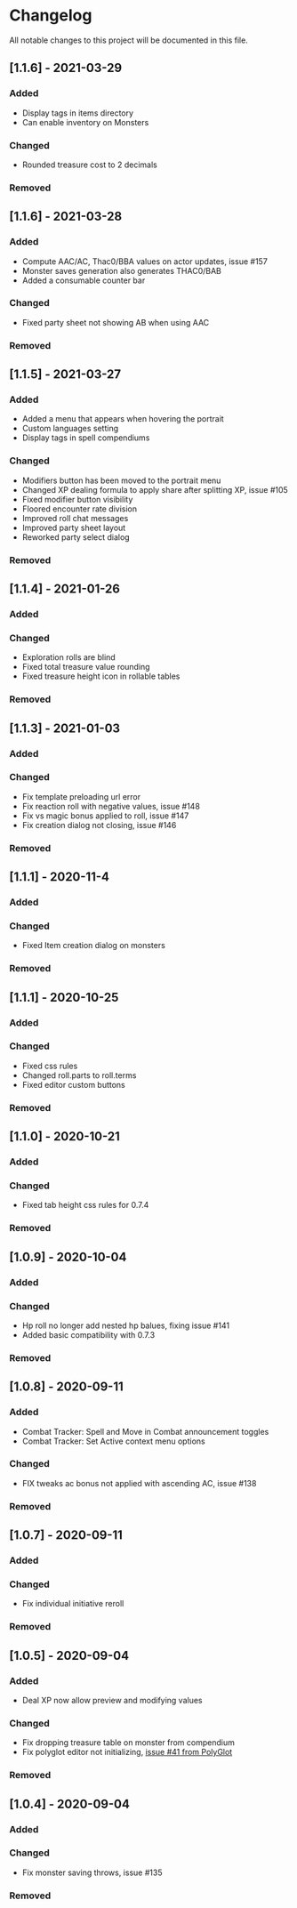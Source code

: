 # Changelog
All notable changes to this project will be documented in this file.

## [1.1.6] - 2021-03-29
### Added
- Display tags in items directory
- Can enable inventory on Monsters
### Changed
- Rounded treasure cost to 2 decimals
### Removed


## [1.1.6] - 2021-03-28
### Added
- Compute AAC/AC, Thac0/BBA values on actor updates, issue #157
- Monster saves generation also generates THAC0/BAB
- Added a consumable counter bar
### Changed
- Fixed party sheet not showing AB when using AAC
### Removed

## [1.1.5] - 2021-03-27
### Added
- Added a menu that appears when hovering the portrait
- Custom languages setting
- Display tags in spell compendiums
### Changed
- Modifiers button has been moved to the portrait menu
- Changed XP dealing formula to apply share after splitting XP, issue #105
- Fixed modifier button visibility
- Floored encounter rate division
- Improved roll chat messages
- Improved party sheet layout
- Reworked party select dialog
### Removed

## [1.1.4] - 2021-01-26
### Added
### Changed
- Exploration rolls are blind
- Fixed total treasure value rounding
- Fixed treasure height icon in rollable tables
### Removed

## [1.1.3] - 2021-01-03
### Added
### Changed
- Fix template preloading url error
- Fix reaction roll with negative values, issue #148
- Fix vs magic bonus applied to roll, issue #147
- Fix creation dialog not closing, issue #146
### Removed

## [1.1.1] - 2020-11-4
### Added
### Changed
- Fixed Item creation dialog on monsters
### Removed

## [1.1.1] - 2020-10-25
### Added
### Changed
- Fixed css rules
- Changed roll.parts to roll.terms
- Fixed editor custom buttons
### Removed

## [1.1.0] - 2020-10-21
### Added
### Changed
- Fixed tab height css rules for 0.7.4
### Removed

## [1.0.9] - 2020-10-04
### Added
### Changed
- Hp roll no longer add nested hp balues, fixing issue #141
- Added basic compatibility with 0.7.3
### Removed

## [1.0.8] - 2020-09-11
### Added
- Combat Tracker: Spell and Move in Combat announcement toggles
- Combat Tracker: Set Active context menu options
### Changed
- FIX tweaks ac bonus not applied with ascending AC, issue #138
### Removed

## [1.0.7] - 2020-09-11
### Added
### Changed
- Fix individual initiative reroll
### Removed

## [1.0.5] - 2020-09-04
### Added
- Deal XP now allow preview and modifying values
### Changed
- Fix dropping treasure table on monster from compendium
- Fix polyglot editor not initializing, [issue #41 from PolyGlot](https://github.com/kakaroto/fvtt-module-polyglot/issues/41#issuecomment-686964145)
### Removed

## [1.0.4] - 2020-09-04
### Added
### Changed
- Fix monster saving throws, issue #135
### Removed
